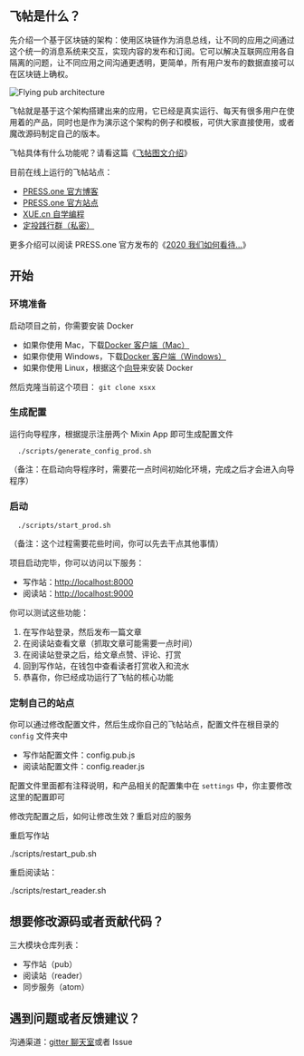## 飞帖是什么？

先介绍一个基于区块链的架构：使用区块链作为消息总线，让不同的应用之间通过这个统一的消息系统来交互，实现内容的发布和订阅。它可以解决互联网应用各自隔离的问题，让不同应用之间沟通更透明，更简单，所有用户发布的数据直接可以在区块链上确权。

![Flying pub architecture](https://static.press.one/blogimgs/image1.png)

飞帖就是基于这个架构搭建出来的应用，它已经是真实运行、每天有很多用户在使用着的产品，同时也是作为演示这个架构的例子和模板，可供大家直接使用，或者魔改源码制定自己的版本。

飞帖具体有什么功能呢？请看这篇《[飞帖图文介绍](https://prs.prsdev.club/posts/fa613682fc64ca1e288601e5a0cb1572a5714117f894a60776133e3da0a200e1)》

目前在线上运行的飞帖站点：

- [PRESS.one 官方博客](https://blog.prsdev.club)
- [PRESS.one 官方站点](https://prs.prsdev.club)
- [XUE.cn 自学编程](https://xue.prsdev.club)
- [定投践行群（私密）](https://read.firesbox.com)

更多介绍可以阅读 PRESS.one 官方发布的《[2020 我们如何看待…](https://blog.prsdev.club/posts/4be956dbbe269a3c0d75e6ade3b2436d162d390a9aa856a19f23ff91946dfcdf)》

## 开始

### 环境准备

启动项目之前，你需要安装 Docker

- 如果你使用 Mac，下载[Docker 客户端（Mac）](https://docs.docker.com/docker-for-mac/install/)
- 如果你使用 Windows，下载[Docker 客户端（Windows）](https://docs.docker.com/docker-for-windows/install/)
- 如果你使用 Linux，根据这个[向导](https://docs.docker.com/compose/install/)来安装 Docker

然后克隆当前这个项目： `git clone xsxx`

### 生成配置

运行向导程序，根据提示注册两个 Mixin App 即可生成配置文件

```
  ./scripts/generate_config_prod.sh
```

（备注：在启动向导程序时，需要花一点时间初始化环境，完成之后才会进入向导程序）

### 启动

```
  ./scripts/start_prod.sh
```

（备注：这个过程需要花些时间，你可以先去干点其他事情）

项目启动完毕，你可以访问以下服务：

- 写作站：[http://localhost:8000](http://localhost:8000)
- 阅读站：[http://localhost:9000](http://localhost:9000)

你可以测试这些功能：

1. 在写作站登录，然后发布一篇文章
2. 在阅读站查看文章（抓取文章可能需要一点时间）
3. 在阅读站登录之后，给文章点赞、评论、打赏
4. 回到写作站，在钱包中查看读者打赏收入和流水
5. 恭喜你，你已经成功运行了飞帖的核心功能

### 定制自己的站点

你可以通过修改配置文件，然后生成你自己的飞帖站点，配置文件在根目录的 `config` 文件夹中

- 写作站配置文件：config.pub.js
- 阅读站配置文件：config.reader.js

配置文件里面都有注释说明，和产品相关的配置集中在 `settings` 中，你主要修改这里的配置即可

修改完配置之后，如何让修改生效？重启对应的服务

重启写作站

./scripts/restart_pub.sh

重启阅读站：

./scripts/restart_reader.sh

## 想要修改源码或者贡献代码？

三大模块仓库列表：

- 写作站（pub）
- 阅读站（reader）
- 同步服务（atom）

## 遇到问题或者反馈建议？

沟通渠道：[gitter 聊天室](https://gitter.im/flying-pub/community)或者 Issue
